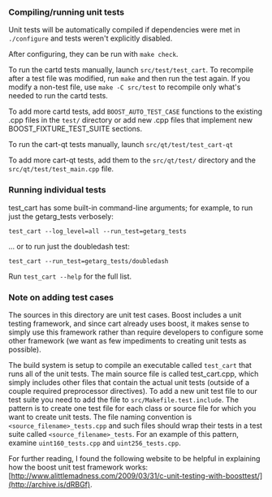 ### Compiling/running unit tests

Unit tests will be automatically compiled if dependencies were met in `./configure`
and tests weren't explicitly disabled.

After configuring, they can be run with `make check`.

To run the cartd tests manually, launch `src/test/test_cart`. To recompile
after a test file was modified, run `make` and then run the test again. If you
modify a non-test file, use `make -C src/test` to recompile only what's needed
to run the cartd tests.

To add more cartd tests, add `BOOST_AUTO_TEST_CASE` functions to the existing
.cpp files in the `test/` directory or add new .cpp files that
implement new BOOST_FIXTURE_TEST_SUITE sections.

To run the cart-qt tests manually, launch `src/qt/test/test_cart-qt`

To add more cart-qt tests, add them to the `src/qt/test/` directory and
the `src/qt/test/test_main.cpp` file.

### Running individual tests

test_cart has some built-in command-line arguments; for
example, to run just the getarg_tests verbosely:

    test_cart --log_level=all --run_test=getarg_tests

... or to run just the doubledash test:

    test_cart --run_test=getarg_tests/doubledash

Run `test_cart --help` for the full list.

### Note on adding test cases

The sources in this directory are unit test cases.  Boost includes a
unit testing framework, and since cart already uses boost, it makes
sense to simply use this framework rather than require developers to
configure some other framework (we want as few impediments to creating
unit tests as possible).

The build system is setup to compile an executable called `test_cart`
that runs all of the unit tests.  The main source file is called
test_cart.cpp, which simply includes other files that contain the
actual unit tests (outside of a couple required preprocessor
directives). To add a new unit test file to our test suite you need
to add the file to `src/Makefile.test.include`. The pattern is to
create one test file for each class or source file for which you want
to create unit tests.  The file naming convention is
`<source_filename>_tests.cpp` and such files should wrap their tests
in a test suite called `<source_filename>_tests`.  For an example of
this pattern, examine `uint160_tests.cpp` and `uint256_tests.cpp`.

For further reading, I found the following website to be helpful in
explaining how the boost unit test framework works:
[http://www.alittlemadness.com/2009/03/31/c-unit-testing-with-boosttest/](http://archive.is/dRBGf).
